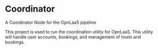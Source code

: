 # Coordinator

A Coordinator Node for the OpnLaaS pipeline

This project is used to run the coordination utility for OpnLaaS. This utility will handle user accounts, bookings, and management of hosts and bookings.